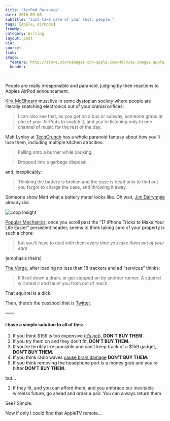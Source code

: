 ```yaml
---
title: "AirPod Paranoia"
date: 2016-09-08
subtitle: "Just take care of your shit, people."
tags: [Apple, AirPods]
fromMy: 
category: Writing
layout: post
via: 
source: 
link: 
image:
  feature: http://store.storeimages.cdn-apple.com/4973/as-images.apple.com/is/image/AppleInc/aos/published/images/M/ME/MMEF2/MMEF2?wid=572&hei=572&fmt=jpeg&qlt=95&op_sharpen=0&resMode=bicub&op_usm=0.5,0.5,0,0&iccEmbed=0&layer=comp&.v=1473201136653
  header:

---
```


People are really irresponsible and paranoid, judging by their reactions to Apples AirPod announcement.

[Kirk McElhearn][1] must live in some dystopian society where people are literally snatching electronics out of your cranial orifices:

> I can also see that, as you get on a bus or subway, someone grabs at one of your AirPods to snatch it, and you’re listening only to one channel of music for the rest of the day.

Matt Lynley at [TechCrunch][2] has a whole paranoid fantasy about how you’ll lose them, including multiple kitchen atrocities:
 
> Falling onto a burner while cooking.

> Dropped into a garbage disposal.

and, inexplicably:

> Thinking the battery is broken and the case is dead only to find out you forgot to charge the case, and throwing it away.

Someone show Matt what a battery meter looks like. Oh wait, [Jim Dalrymple][5] already did.

![Loop Insight](http://www.loopinsight.com/wp-content/uploads/AirPod-Battery-420x315.jpg)

[Popular Mechanics][3], once you scroll past the “17 iPhone Tricks to Make Your Life Easier” persistent header, seems to think taking care of your property is such a chore:

> but you'll have to deal with them _every time you take them out of your ears_ 

(emphasis theirs)

[The Verge][4], after loading no less than 18 trackers and ad “services” thinks:

> It’ll roll down a drain, or get stepped on by another runner. A squirrel will steal it and taunt you from out of reach.

That squirrel is a dick.

Then, there’s the cesspool that is [Twitter][6].

——

#### I have a simple solution to all of this:

 1. If you think $159 is too expensive ([it’s not][7]), **DON’T BUY THEM.**
 2. If you try them on and they don’t fit, **DON’T BUY THEM.**
 3. If you’re terribly irresponsible and can’t keep track of a $159 gadget, **DON’T BUY THEM.**
 4. If you think radio waves [cause brain damage][8] **DON’T BUY THEM.**
 5. If you think removing the headphone port is a money grab and you’re bitter **DON’T BUY THEM.**
 
but…

 1. If they fit, and you can afford them, and you embrace our inevitable wireless future, go ahead and order a pair. You can always return them

See? Simple.

Now if only I could find that AppleTV remote…


[1]: http://www.mcelhearn.com/apples-airpod-mistake
[2]: https://techcrunch.com/2016/09/07/all-the-ways-you-are-probably-going-to-lose-an-airpod/
[3]: http://www.popularmechanics.com/technology/gadgets/a22747/apple-airpods-are-bad-design/
[4]: http://www.theverge.com/2016/9/7/12837796/airpod-expensive-wireless-apple-headphones
[5]: http://www.loopinsight.com/2016/09/07/a-few-thoughts-on-apples-iphone-7-keynote/
[6]: https://twitter.com/search?q=lose%20airpods&src=tyah
[7]: http://amzn.to/2cFgauO
[8]: http://boingboing.net/2016/08/01/jill-stein-is-a-fearmongering.html
